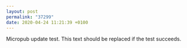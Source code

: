 ```yaml
---
layout: post
permalink: "37299"
date: 2020-04-24 11:21:39 +0100
---
```


Micropub update test. This text should be replaced if the test succeeds.

